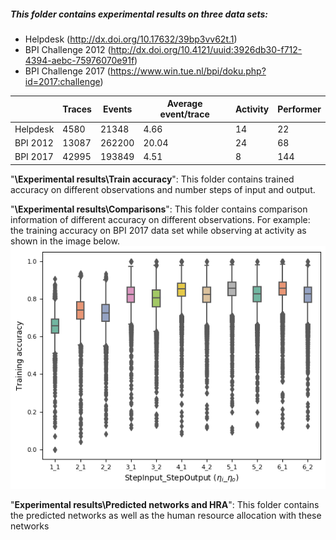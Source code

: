 ##### This folder contains experimental results on three data sets:
 
 + Helpdesk (http://dx.doi.org/10.17632/39bp3vv62t.1)
 + BPI Challenge 2012 (http://dx.doi.org/10.4121/uuid:3926db30-f712-4394-aebc-75976070e91f)
 + BPI Challenge 2017 (https://www.win.tue.nl/bpi/doku.php?id=2017:challenge)
 
 |          | Traces | Events | Average event/trace | Activity | Performer |
|----------|--------|--------|---------------------|----------|-----------|
| Helpdesk | 4580   | 21348  |               4.66  | 14       | 22        |
| BPI 2012 | 13087  | 262200 |             20.04   | 24       | 68        |
| BPI 2017 | 42995  | 193849 |               4.51  | 8        | 144       |
 
 "**\Experimental results\Train accuracy**": This folder contains trained accuracy on different observations and number steps of input and output. 
  
 "**\Experimental results\Comparisons**": This folder contains comparison information of different accuracy on different observations.
 For example: the training accuracy on BPI 2017 data set while observing at activity as shown in the image below.
 ![Comparison of train accuracy](.\Images\3_BPI_Challenge_2017_1feature_Activity.png)
 
 "**Experimental results\Predicted networks and HRA**": This folder contains the predicted networks as well as the human resource allocation
 with these networks
 
 
